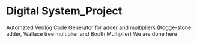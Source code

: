 # Digital System_Project
Automated Verilog Code Generator for adder and multipliers (Kogge-stone adder, Wallace tree multiplier and Booth Multiplier)
We are done here
